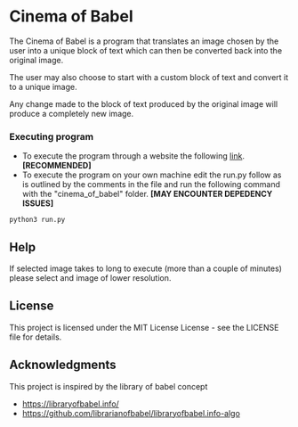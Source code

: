 # Cinema of Babel

The Cinema of Babel is a program that translates an image chosen by the user into a unique block of text which can then be converted back into the original image.

The user may also choose to start with a custom block of text and convert it to a unique image.

Any change made to the block of text produced by the original image will produce a completely new image.


### Executing program

* To execute the program through a website the following [link](http://axlx16.pythonanywhere.com/). **[RECOMMENDED]**
* To execute the program on your own machine edit the run.py follow as is outlined by the comments in the file and run the following command with the "cinema_of_babel" folder. **[MAY ENCOUNTER DEPEDENCY ISSUES]**

```
python3 run.py 
```

## Help

If selected image takes to long to execute (more than a couple of minutes) please select and image of lower resolution.



## License

This project is licensed under the MIT License License - see the LICENSE file for details.

## Acknowledgments

This project is inspired by the library of babel concept
* https://libraryofbabel.info/
* https://github.com/librarianofbabel/libraryofbabel.info-algo
 
